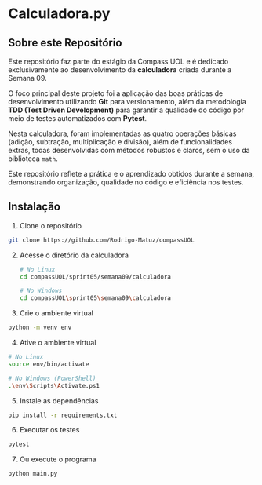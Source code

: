 # Calculadora.py

## Sobre este Repositório

Este repositório faz parte do estágio da Compass UOL e é dedicado exclusivamente ao desenvolvimento da **calculadora** criada durante a Semana 09.

O foco principal deste projeto foi a aplicação das boas práticas de desenvolvimento utilizando **Git** para versionamento, além da metodologia **TDD (Test Driven Development)** para garantir a qualidade do código por meio de testes automatizados com **Pytest**.

Nesta calculadora, foram implementadas as quatro operações básicas (adição, subtração, multiplicação e divisão), além de funcionalidades extras, todas desenvolvidas com métodos robustos e claros, sem o uso da biblioteca `math`.

Este repositório reflete a prática e o aprendizado obtidos durante a semana, demonstrando organização, qualidade no código e eficiência nos testes.

## Instalação

1. Clone o repositório
```bash
git clone https://github.com/Rodrigo-Matuz/compassUOL
```

2. Acesse o diretório da calculadora
    ```bash
    # No Linux
    cd compassUOL/sprint05/semana09/calculadora

    # No Windows
    cd compassUOL\sprint05\semana09\calculadora
    ```

3. Crie o ambiente virtual
```bash
python -m venv env
```

4. Ative o ambiente virtual
```bash
# No Linux
source env/bin/activate

# No Windows (PowerShell)
.\env\Scripts\Activate.ps1
```
5. Instale as dependências
```bash
pip install -r requirements.txt
```

6. Executar os testes
```bash
pytest
```

7. Ou execute o programa
```bash
python main.py
```
